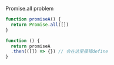 Promise.all problem

```js
function promiseA() {
  return Promise.all([])
}

function () {
  return promiseA
  .then(([]) => {}) // 会在这里报错define
}
```



